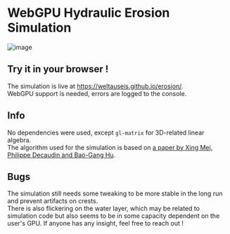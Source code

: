 # WebGPU Hydraulic Erosion Simulation

![image](https://github.com/user-attachments/assets/219c00ed-c64d-4391-94cc-362a8d320fe7)

## Try it in your browser !

The simulation is live at https://weltauseis.github.io/erosion/.  
WebGPU support is needed, errors are logged to the console.

## Info

No dependencies were used, except `gl-matrix` for 3D-related linear algebra.  
The algorithm used for the simulation is based on [a paper by Xing Mei, Philippe Decaudin and Bao-Gang Hu](https://inria.hal.science/inria-00402079/document).

## Bugs

The simulation still needs some tweaking to be more stable in the long run and prevent artifacts on crests.  
There is also flickering on the water layer, which may be related to simulation code but also seems to be in some capacity dependent on the user's GPU. If anyone has any insight, feel free to reach out !
